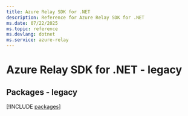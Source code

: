 ```yaml
---
title: Azure Relay SDK for .NET
description: Reference for Azure Relay SDK for .NET
ms.date: 07/22/2025
ms.topic: reference
ms.devlang: dotnet
ms.service: azure-relay
---
```

# Azure Relay SDK for .NET - legacy
## Packages - legacy
[!INCLUDE [packages](relay-index.md)]